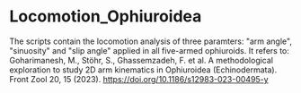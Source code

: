 # Locomotion_Ophiuroidea
The scripts contain the locomotion analysis of three paramters: "arm angle", "sinuosity" and "slip angle" applied in all five-armed ophiuroids.
It refers to: Goharimanesh, M., Stöhr, S., Ghassemzadeh, F. et al. A methodological exploration to study 2D arm kinematics in Ophiuroidea (Echinodermata). Front Zool 20, 15 (2023). https://doi.org/10.1186/s12983-023-00495-y

